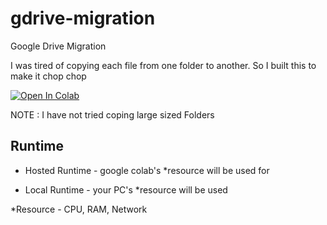 # gdrive-migration
 Google Drive Migration

I was tired of copying each file from one folder to another. So I built this to make it chop chop

<!-- Open in Colab in Center -->
<a href="https://colab.research.google.com/github/alx-xlx/gdrive-migration/blob/master/GoogleDrive_Migration.ipynb" rel="nofollow"><img src="https://camo.githubusercontent.com/52feade06f2fecbf006889a904d221e6a730c194/68747470733a2f2f636f6c61622e72657365617263682e676f6f676c652e636f6d2f6173736574732f636f6c61622d62616467652e737667" alt="Open In Colab" class='centre' data-canonical-src="https://colab.research.google.com/assets/colab-badge.svg" style="max-width:100%;display:block;margin-left:auto;margin-right:auto;"></a>

NOTE : I have not tried coping large sized Folders



## Runtime
- Hosted Runtime - google colab's *resource will be used for

- Local Runtime - your PC's *resource will be used


*Resource - CPU, RAM, Network